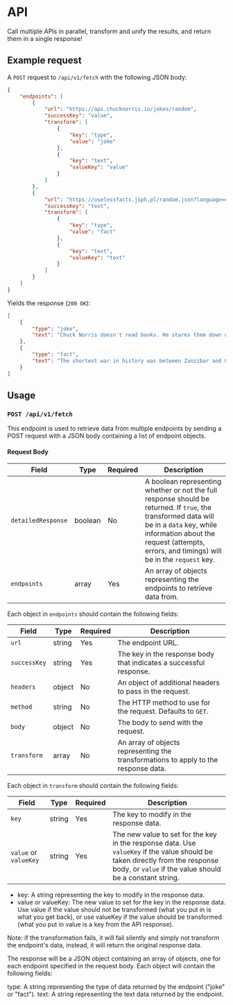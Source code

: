 # API

Call multiple APIs in parallel, transform and unify the results, and return them in a single response!

## Example request
A `POST` request to `/api/v1/fetch` with the following JSON body:
```json
{
    "endpoints": [
        {
            "url": "https://api.chucknorris.io/jokes/random",
            "successKey": "value",
            "transform": [
                {
                    "key": "type",
                    "value": "joke"
                },
                {
                    "key": "text",
                    "valueKey": "value"
                }
            ]
        },
        {
            "url": "https://uselessfacts.jsph.pl/random.json?language=en",
            "successKey": "text",
            "transform": [
                {
                    "key": "type",
                    "value": "fact"
                },
                {
                    "key": "text",
                    "valueKey": "text"
                }
            ]
        }
    ]
}
```

Yields the response (`200 OK`):
```json
[
    {
        "type": "joke",
        "text": "Chuck Norris doesn't read books. He stares them down until he gets the information he wants."
    },
    {
        "type": "fact",
        "text": "The shortest war in history was between Zanzibar and Great Britain. Zanzibar surrendered after 38 minutes."
    }
]

```

## Usage

### `POST /api/v1/fetch`

This endpoint is used to retrieve data from multiple endpoints by sending a POST request with a JSON body containing a list of endpoint objects.

#### Request Body

| Field | Type | Required | Description |
| --- | --- | --- | --- |
| `detailedResponse` | boolean | No | A boolean representing whether or not the full response should be returned. If `true`, the transformed data will be in a `data` key, while information about the request (attempts, errors, and timings) will be in the `request` key. |
| `endpoints` | array | Yes | An array of objects representing the endpoints to retrieve data from. |

Each object in `endpoints` should contain the following fields:

| Field | Type | Required | Description |
| --- | --- | --- | --- |
| `url` | string | Yes | The endpoint URL. |
| `successKey` | string | Yes | The key in the response body that indicates a successful response. |
| `headers` | object | No | An object of additional headers to pass in the request. |
| `method` | string | No | The HTTP method to use for the request. Defaults to `GET`. |
| `body` | object | No | The body to send with the request. |
| `transform` | array | No | An array of objects representing the transformations to apply to the response data. |

Each object in `transform` should contain the following fields:

| Field | Type | Required | Description |
| --- | --- | --- | --- |
| `key` | string | Yes | The key to modify in the response data. |
| `value` or `valueKey` | string | Yes | The new value to set for the key in the response data. Use `valueKey` if the value should be taken directly from the response body, or `value` if the value should be a constant string. |

- key: A string representing the key to modify in the response data.
- value or valueKey: The new value to set for the key in the response data. Use value if the value should not be transformed (what you put in is what you get back), or use valueKey if the value should be transformed (what you put in value is a key from the API response).

Note: if the transformation fails, it will fail silently and simply not transform the endpoint's data, instead, it will return the original response data.

The response will be a JSON object containing an array of objects, one for each endpoint specified in the request body. Each object will contain the following fields:

type: A string representing the type of data returned by the endpoint ("joke" or "fact").
text: A string representing the text data returned by the endpoint.

